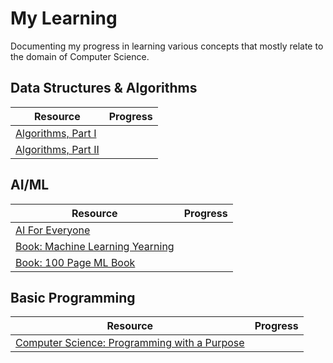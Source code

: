 # My Learning

Documenting my progress in learning various concepts that mostly relate to the domain of Computer Science.

## Data Structures & Algorithms

| Resource                                                               | Progress |
| ---------------------------------------------------------------------- | -------- |
| [Algorithms, Part I](https://www.coursera.org/learn/algorithms-part1)  |          |
| [Algorithms, Part II](https://www.coursera.org/learn/algorithms-part2) |          |

## AI/ML

| Resource                                                                                                                 | Progress |
| ------------------------------------------------------------------------------------------------------------------------ | -------- |
| [AI For Everyone](https://www.coursera.org/learn/ai-for-everyone)                                                        |          |
| [Book: Machine Learning Yearning](https://github.com/ajaymache/machine-learning-yearning)                                |          |
| [Book: 100 Page ML Book](http://ema.cri-info.cm/wp-content/uploads/2019/07/2019BurkovTheHundred-pageMachineLearning.pdf) |          |

## Basic Programming

| Resource                                                                                            | Progress |
| --------------------------------------------------------------------------------------------------- | -------- |
| [Computer Science: Programming with a Purpose](https://www.coursera.org/learn/cs-programming-java/) |          |
